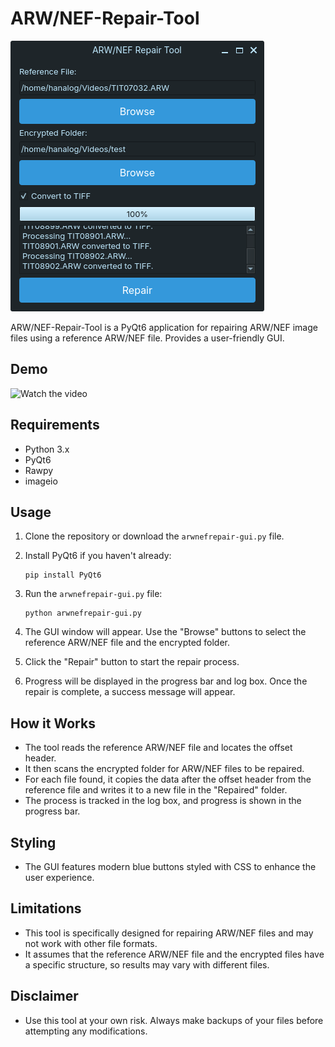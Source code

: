 # ARW/NEF-Repair-Tool

![image](https://github.com/DRCRecoveryData/ARW-NEF-Repair-Tool/blob/main/Images/Screenshot%20from%202024-04-29%2017-42-00.png)

ARW/NEF-Repair-Tool is a PyQt6 application for repairing ARW/NEF image files using a reference ARW/NEF file. Provides a user-friendly GUI.

## Demo

![Watch the video]()

## Requirements

- Python 3.x
- PyQt6
- Rawpy
- imageio
  
## Usage

1. Clone the repository or download the `arwnefrepair-gui.py` file.
2. Install PyQt6 if you haven't already:
    ```
    pip install PyQt6
    ```

4. Run the `arwnefrepair-gui.py` file:
    ```
    python arwnefrepair-gui.py
    ```
5. The GUI window will appear. Use the "Browse" buttons to select the reference ARW/NEF file and the encrypted folder.
6. Click the "Repair" button to start the repair process.
7. Progress will be displayed in the progress bar and log box. Once the repair is complete, a success message will appear.

## How it Works

- The tool reads the reference ARW/NEF file and locates the offset header.
- It then scans the encrypted folder for ARW/NEF files to be repaired.
- For each file found, it copies the data after the offset header from the reference file and writes it to a new file in the "Repaired" folder.
- The process is tracked in the log box, and progress is shown in the progress bar.

## Styling

- The GUI features modern blue buttons styled with CSS to enhance the user experience.

## Limitations

- This tool is specifically designed for repairing ARW/NEF files and may not work with other file formats.
- It assumes that the reference ARW/NEF file and the encrypted files have a specific structure, so results may vary with different files.

## Disclaimer

- Use this tool at your own risk. Always make backups of your files before attempting any modifications.
